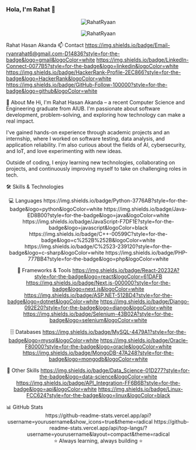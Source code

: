 ### Hola, I'm Rahat 👋

<p align="center"> <img src="https://github-readme-stats.vercel.app/api?username=RahatRyaan&show_icons=true&count_private=true&theme=dark" alt="RahatRyaan" />  
  
<p align="center"> <img src="https://github-readme-stats.vercel.app/api/top-langs/?username=RahatRyaan&layout=compact&theme=dark" alt="RahatRyaan" /> 
  

  
 

Rahat Hasan Akanda
📫 Contact
https://img.shields.io/badge/Email-ryanrahat6@gmail.com-D14836?style=for-the-badge&logo=gmail&logoColor=white
https://img.shields.io/badge/LinkedIn-Connect-0077B5?style=for-the-badge&logo=linkedin&logoColor=white
https://img.shields.io/badge/HackerRank-Profile-2EC866?style=for-the-badge&logo=HackerRank&logoColor=white
https://img.shields.io/badge/GitHub-Follow-100000?style=for-the-badge&logo=github&logoColor=white

👋 About Me
Hi, I'm Rahat Hasan Akanda – a recent Computer Science and Engineering graduate from AIUB. I'm passionate about software development, problem-solving, and exploring how technology can make a real impact.

I've gained hands-on experience through academic projects and an internship, where I worked on software testing, data analysis, and application reliability. I'm also curious about the fields of AI, cybersecurity, and IoT, and love experimenting with new ideas.

Outside of coding, I enjoy learning new technologies, collaborating on projects, and continuously improving myself to take on challenging roles in tech.

🛠️ Skills & Technologies
<div align="center">
💻 Languages
https://img.shields.io/badge/Python-3776AB?style=for-the-badge&logo=python&logoColor=white
https://img.shields.io/badge/Java-ED8B00?style=for-the-badge&logo=java&logoColor=white
https://img.shields.io/badge/JavaScript-F7DF1E?style=for-the-badge&logo=javascript&logoColor=black
https://img.shields.io/badge/C++-00599C?style=for-the-badge&logo=c%252B%252B&logoColor=white
https://img.shields.io/badge/C%2523-239120?style=for-the-badge&logo=c-sharp&logoColor=white
https://img.shields.io/badge/PHP-777BB4?style=for-the-badge&logo=php&logoColor=white

🚀 Frameworks & Tools
https://img.shields.io/badge/React-20232A?style=for-the-badge&logo=react&logoColor=61DAFB
https://img.shields.io/badge/Next.js-000000?style=for-the-badge&logo=next.js&logoColor=white
https://img.shields.io/badge/ASP.NET-512BD4?style=for-the-badge&logo=dotnet&logoColor=white
https://img.shields.io/badge/Django-092E20?style=for-the-badge&logo=django&logoColor=white
https://img.shields.io/badge/Selenium-43B02A?style=for-the-badge&logo=selenium&logoColor=white

🗄️ Databases
https://img.shields.io/badge/MySQL-4479A1?style=for-the-badge&logo=mysql&logoColor=white
https://img.shields.io/badge/Oracle-F80000?style=for-the-badge&logo=oracle&logoColor=white
https://img.shields.io/badge/MongoDB-47A248?style=for-the-badge&logo=mongodb&logoColor=white

🔧 Other Skills
https://img.shields.io/badge/Data_Science-01D277?style=for-the-badge&logo=data-science&logoColor=white
https://img.shields.io/badge/API_Integration-FF6B6B?style=for-the-badge&logo=api&logoColor=white
https://img.shields.io/badge/Linux-FCC624?style=for-the-badge&logo=linux&logoColor=black

</div>
📊 GitHub Stats
<div align="center">
https://github-readme-stats.vercel.app/api?username=yourusername&show_icons=true&theme=radical
https://github-readme-stats.vercel.app/api/top-langs/?username=yourusername&layout=compact&theme=radical

</div>
<div align="center">
⭐️ Always learning, always building ⭐️

</div>
